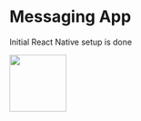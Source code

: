 # Messaging App

Initial React Native setup is done


<img src="https://github.com/jaketlee07/messaging-app/assets/54076176/75237eb0-b066-453b-9d84-b8d130f9f792" width="100" height="100">

